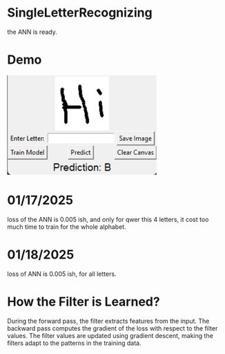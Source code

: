 # SingleLetterRecognizing
the ANN is ready.

# Demo
[![Demo](assets/Demo_cover.png)](https://www.youtube.com/watch?v=WxMTm0kl-Hc)

# 01/17/2025 
loss of the ANN is 0.005 ish, and only for qwer this 4 letters, it cost too much time to train for the whole alphabet.

# 01/18/2025
loss of ANN is 0.005 ish, for all letters. 

# How the Filter is Learned?
During the forward pass, the filter extracts features from the input.
The backward pass computes the gradient of the loss with respect to the filter values.
The filter values are updated using gradient descent, making the filters adapt to the patterns in the training data.
